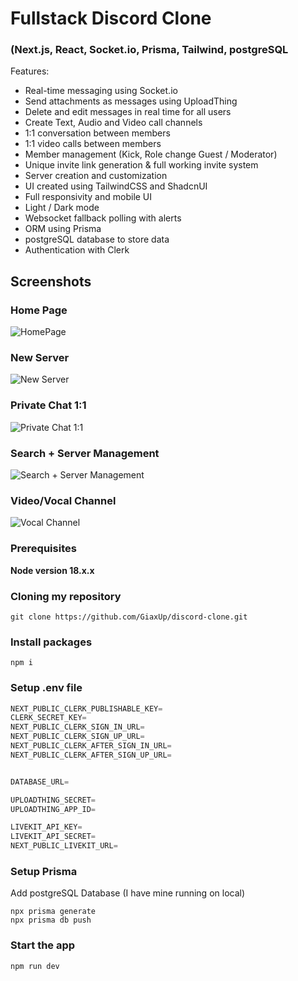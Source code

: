# Fullstack Discord Clone
###  (Next.js, React, Socket.io, Prisma, Tailwind, postgreSQL
Features:
- Real-time messaging using Socket.io
- Send attachments as messages using UploadThing
- Delete and edit messages in real time for all users
- Create Text, Audio and Video call channels
- 1:1 conversation between members
- 1:1 video calls between members
- Member management (Kick, Role change Guest / Moderator)
- Unique invite link generation & full working invite system
- Server creation and customization
- UI created using TailwindCSS and ShadcnUI
- Full responsivity and mobile UI
- Light / Dark mode
- Websocket fallback polling with alerts
- ORM using Prisma
- postgreSQL database to store data
- Authentication with Clerk

## Screenshots
### Home Page
![HomePage](https://i.ibb.co/88X84RV/main.png)
### New Server
![New Server](https://i.ibb.co/MDwcjb7/new.png)
### Private Chat 1:1
![Private Chat 1:1](https://i.ibb.co/YW4Jqfj/private.png)
### Search + Server Management
![Search + Server Management](https://i.ibb.co/6rYtmdq/search.png)
### Video/Vocal Channel
![Vocal Channel](https://i.ibb.co/NmnHWCH/vocal.png)

### Prerequisites

**Node version 18.x.x**

### Cloning my repository

```shell
git clone https://github.com/GiaxUp/discord-clone.git
```

### Install packages

```shell
npm i
```

### Setup .env file


```js
NEXT_PUBLIC_CLERK_PUBLISHABLE_KEY=
CLERK_SECRET_KEY=
NEXT_PUBLIC_CLERK_SIGN_IN_URL=
NEXT_PUBLIC_CLERK_SIGN_UP_URL=
NEXT_PUBLIC_CLERK_AFTER_SIGN_IN_URL=
NEXT_PUBLIC_CLERK_AFTER_SIGN_UP_URL=


DATABASE_URL=

UPLOADTHING_SECRET=
UPLOADTHING_APP_ID=

LIVEKIT_API_KEY=
LIVEKIT_API_SECRET=
NEXT_PUBLIC_LIVEKIT_URL=
```

### Setup Prisma

Add postgreSQL Database (I have mine running on local)

```shell
npx prisma generate
npx prisma db push

```

### Start the app

```shell
npm run dev
```
